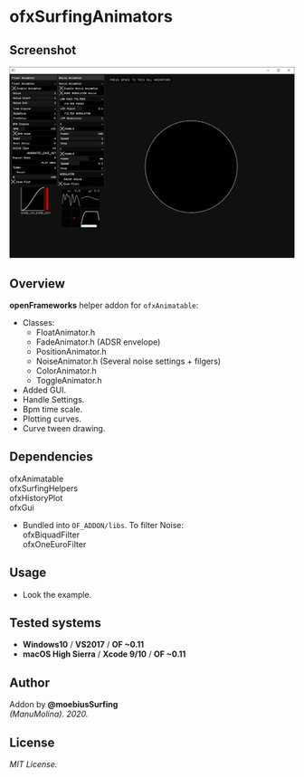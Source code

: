 # ofxSurfingAnimators

## Screenshot
![image](/readme_images/Capture.PNG?raw=true "image")

## Overview
**openFrameworks** helper addon for ```ofxAnimatable```:
* Classes:
   * FloatAnimator.h
   * FadeAnimator.h (ADSR envelope)
   * PositionAnimator.h
   * NoiseAnimator.h (Several noise settings + filgers)
   * ColorAnimator.h
   * ToggleAnimator.h
* Added GUI.
* Handle Settings.
* Bpm time scale.
* Plotting curves.
* Curve tween drawing.

## Dependencies
ofxAnimatable  
ofxSurfingHelpers  
ofxHistoryPlot  
ofxGui  

* Bundled into ```OF_ADDON/libs```. To filter Noise:  
ofxBiquadFilter  
ofxOneEuroFilter  

## Usage
- Look the example.

## Tested systems
- **Windows10** / **VS2017** / **OF ~0.11**
- **macOS High Sierra** / **Xcode 9/10** / **OF ~0.11**

## Author
Addon by **@moebiusSurfing**  
*(ManuMolina). 2020.*

## License
*MIT License.*